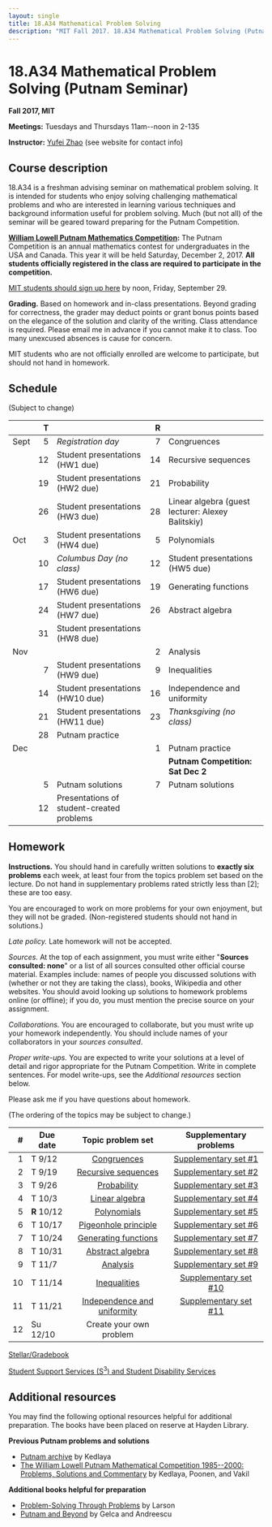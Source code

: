 ```yaml
---
layout: single
title: 18.A34 Mathematical Problem Solving
description: "MIT Fall 2017. 18.A34 Mathematical Problem Solving (Putnam Seminar)"
---
```


18.A34 Mathematical Problem Solving (Putnam Seminar)
====================================================

**Fall 2017, MIT**

**Meetings:** Tuesdays and Thursdays 11am--noon in 2-135

**Instructor:** [Yufei Zhao](http://yufeizhao.com) (see website for contact info)

## Course description

18.A34 is a freshman advising seminar on mathematical problem solving. It is intended for students who enjoy solving challenging mathematical problems and who are interested in learning various techniques and background information useful for problem solving. Much (but not all) of the seminar will be geared toward preparing for the Putnam Competition.

**[William Lowell Putnam Mathematics Competition](http://math.scu.edu/putnam/):** The Putnam Competition is an annual mathematics
contest for undergraduates in the USA and Canada.  This year it will be held Saturday, December 2, 2017.
**All students officially registered in the class are required to participate in the competition.**

[MIT students should sign up here](https://docs.google.com/forms/d/e/1FAIpQLSeQafYaPSqdOXhXP2GMkROtX6vEZJToDzDTzjx-rCQzP30GcA/viewform?usp=sf_link)  by noon, Friday, September 29.

**Grading.** Based on homework and in-class presentations. Beyond grading for correctness, the grader may deduct points or grant bonus points based on the elegance of the solution and clarity of the writing. Class attendance is required. Please email me in advance if you cannot make it to class. Too many unexcused absences is cause for concern.

MIT students who are not officially enrolled are welcome to participate, but should not hand in homework.

## Schedule
(Subject to change)

|     | T  |                  | R |  |
|----|---:|------------------|---:|---|
|Sept |  5 | _Registration day_              |  7 | Congruences |
|     | 12 | Student presentations (HW1 due) | 14 | Recursive sequences
|     | 19 | Student presentations (HW2 due) | 21 | Probability
|     | 26 | Student presentations (HW3 due) | 28 | Linear algebra (guest lecturer: Alexey Balitskiy)
|Oct  |  3 | Student presentations (HW4 due) |  5 | Polynomials
|     | 10 | _Columbus Day (no class)_     | 12 | Student presentations (HW5 due) |
|     | 17 | Student presentations (HW6 due) | 19 | Generating functions
|     | 24 | Student presentations (HW7 due) | 26 | Abstract algebra
|     | 31 | Student presentations (HW8 due) |
|Nov  |    |                                 |  2 | Analysis
|     |  7 | Student presentations (HW9 due) |  9 | Inequalities
|     | 14 | Student presentations (HW10 due)| 16 | Independence and uniformity
|     | 21 | Student presentations (HW11 due)| 23 | _Thanksgiving (no class)_ |
|     | 28 | Putnam practice |
|Dec  |    |                                 |  1 | Putnam practice
|     |    |                                 |    | **Putnam Competition: Sat Dec 2** |
|     |  5 | Putnam solutions                |  7 | Putnam solutions |
|     | 12 | Presentations of student-created problems |


## Homework


**Instructions.** You should hand in carefully written solutions to **exactly six problems** each week, at least four from the topics problem set based on the lecture. Do not hand in supplementary problems rated strictly less than [2]; these are too easy.

You are encouraged to work on more problems for your own enjoyment, but they will not be graded. (Non-registered students should not hand in solutions.)

_Late policy._ Late homework will not be accepted.

_Sources._ At the top of each assignment, you must write either "**Sources consulted: none**" or a list of all sources consulted other official course material. Examples include: names of people you discussed solutions with (whether or not they are taking the class), books, Wikipedia and other websites. You should avoid looking up solutions to homework problems online (or offline); if you do, you must mention the precise source on your assignment.

_Collaborations._ You are encouraged to collaborate, but you must write up your homework independently. You should include names of your collaborators in your _sources consulted_.

_Proper write-ups._ You are expected to write your solutions at a level of detail and rigor appropriate for the Putnam Competition. Write in complete sentences. For model write-ups, see the _Additional resources_ section below.

Please ask me if you have questions about homework.

(The ordering of the topics may be subject to change.)

|\#| Due date | Topic problem set | Supplementary problems |   
-:|-------|:-----------------:|:------------------------:|
1 | T  9/12 | [Congruences](cong.pdf) | [Supplementary set \#1](hw1.pdf)
2 | T  9/19 | [Recursive sequences](rec.pdf) | [Supplementary set \#2](hw2.pdf)
3 | T  9/26 | [Probability](prob.pdf) | [Supplementary set \#3](hw3.pdf)
4 | T 10/3  | [Linear algebra](linalg.pdf) | [Supplementary set \#4](hw4.pdf)
5 | **R** 10/12 | [Polynomials](poly.pdf) | [Supplementary set \#5](hw5.pdf)
6 | T 10/17 | [Pigeonhole principle](pigeon.pdf) | [Supplementary set \#6](hw6.pdf)
7 | T 10/24 | [Generating functions](genfn.pdf) | [Supplementary set \#7](hw7.pdf)
8 | T 10/31 | [Abstract algebra](algebra.pdf) | [Supplementary set \#8](hw8.pdf)
9 | T 11/7  | [Analysis](analysis.pdf) | [Supplementary set \#9](hw9.pdf)
10| T 11/14 | [Inequalities](inequalities.pdf) | [Supplementary set \#10](hw10.pdf)
11| T 11/21 | [Independence and uniformity](indep.pdf) | [Supplementary set \#11](hw11.pdf)
12| Su 12/10| Create your own problem |  

[Stellar/Gradebook](http://stellar.mit.edu/S/course/18/fa17/18.A34/)


[Student Support Services (S<sup>3</sup>) and Student Disability Services](s3)


## Additional resources

You may find the following optional resources helpful for additional preparation. The books have been placed on reserve at Hayden Library.

**Previous Putnam problems and solutions**

- [Putnam archive](http://kskedlaya.org/putnam-archive/) by Kedlaya
- [The William Lowell Putnam Mathematical Competition 1985--2000: Problems, Solutions and Commentary](https://www.amazon.com/William-Lowell-Mathematical-Competition-1985-2000/dp/0883858274) by Kedlaya, Poonen, and Vakil

**Additional books helpful for preparation**

- [Problem-Solving Through Problems](https://www.amazon.com/Problem-Solving-Through-Problems-Problem-Mathematics/dp/0387961712/) by Larson
- [Putnam and Beyond](https://www.amazon.com/Putnam-Beyond-Razvan-Gelca/dp/0387257659/) by Gelca and Andreescu
